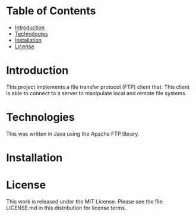 # Table of Contents
* [Introduction](#Introduction)
* [Technologies](#Technologies)
* [Installation](#Installation)
* [License](#License)

# Introduction
This project implements a file transfer protocol (FTP) client that. This client is able to connect to a server to manipulate local and remote file systems.

# Technologies
This was written in Java using the Apache FTP library.

# Installation


# License
This work is released under the MIT License. Please see the file LICENSE.md in this distribution for license terms.